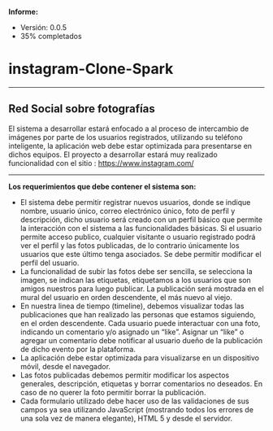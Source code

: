  **Informe:**
- Versión: 0.0.5
- 35% completados

# instagram-Clone-Spark
----------
**Red Social sobre fotografías**
--------------------------------
El sistema a desarrollar estará enfocado a al proceso de intercambio de imágenes por
parte de los usuarios registrados, utilizando su teléfono inteligente, la aplicación web debe
estar optimizada para presentarse en dichos equipos. El proyecto a desarrollar estará muy
realizado funcionalidad con el sitio : https://www.instagram.com/

----------

**Los requerimientos que debe contener el sistema son:**
 -  El sistema debe permitir registrar nuevos usuarios, donde se indique nombre, usuario
único, correo electrónico único, foto de perfil y descripción, dicho usuario será creado con
un perfil básico que permite la interacción con el sistema a las funcionalidades básicas. Si
el usuario permite acceso publico, cualquier visitante o usuario registrado podrá ver el
perfil y las fotos publicadas, de lo contrario únicamente los usuarios que este último tenga
asociados. Se debe permitir modificar el perfil del usuario.
 -  La funcionalidad de subir las fotos debe ser sencilla, se selecciona la imagen, se
indican las etiquetas, etiquetamos a los usuarios que son amigos nuestros para luego
publicar. La publicación será mostrada en el mural del usuario en orden descendente, el
más nuevo al viejo.
 -  En nuestra linea de tiempo (timeline), debemos visualizar todas las publicaciones que
han realizado las personas que estamos siguiendo, en el orden descendente. Cada
usuario puede interactuar con una foto, indicando un comentario y/o asignado un “like”.
Asignar un “like” o agregar un comentario debe notificar al usuario dueño de la publicación
de dicho evento por la plataforma.
 -  La aplicación debe estar optimizada para visualizarse en un dispositivo móvil, desde el
navegador.
 -  Las fotos publicadas debemos permitir modificar los aspectos generales, descripción,
etiquetas y borrar comentarios no deseados. En caso de no querer la foto permitir borrar
la publicación.
 -  Cada formulario utilizado debe hacer uso de las validaciones de sus campos ya sea
utilizando JavaScript (mostrando todos los errores de una sola vez de manera elegante),
HTML 5 y desde el servidor.
